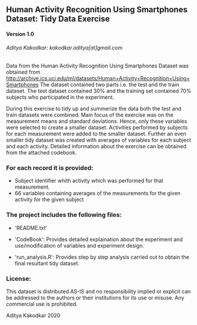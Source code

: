 ## Human Activity Recognition Using Smartphones Dataset: Tidy Data Exercise
#### Version 1.0

###### Aditya Kakodkar: kakodkar.aditya[at]gmail.com

Data from the Human Activity Recognition Using Smartphones Dataset was obtained from http://archive.ics.uci.edu/ml/datasets/Human+Activity+Recognition+Using+Smartphones
The dataset contained two parts i.e. the test and the train dataset. The test dataset contained 30% and the training set contained 70% subjects who participated in the experiment. 

During this exercise to tidy up and summerize the data both the test and train datasets were combined. Main focus of the exercise was on the measurement means and standard deviations. Hence, only these variables were selected to create a smaller dataset. Activities performed by subjects for each measurement were added to the smaller dataset. Further an even smaller tidy dataset was created with averages of variables for each subject and each activity. Detailed information about the exercise can be obtained from the attached codebook.

### For each record it is provided:

- Subject identifier whith activity which was performed for that measurement.
- 66 variables containing averages of the measurements for the given activity for the given subject

### The project includes the following files:

- 'README.txt'

- 'CodeBook': Provides detailed explaination about the experiment and use/modification of variables and experiment design.

- 'run_analysis.R': Provides step by step analysis carried out to obtain the final resultant tidy dataset.


### License:

This dataset is distributed AS-IS and no responsibility implied or explicit can be addressed to the authors or their institutions for its use or misuse. Any commercial use is prohibited.

Aditya Kakodkar 2020
